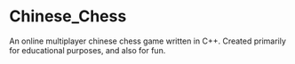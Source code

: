 # Chinese_Chess
An online multiplayer chinese chess game written in C++. Created primarily for educational purposes, and also for fun.
